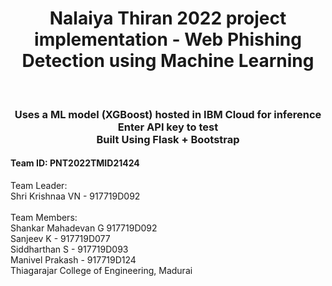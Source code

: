 <h1 align="center">Nalaiya Thiran 2022 project implementation - Web Phishing Detection using Machine Learning</h1>
<br/>
<h3 align="center">
Uses a ML model (XGBoost) hosted in IBM Cloud for inference <br>
Enter API key to test <br>
Built Using Flask + Bootstrap <br>
</h3>


<h4>Team ID: PNT2022TMID21424</h4>

Team Leader: <br>
Shri Krishnaa VN - 917719D092<br>
<br>
Team Members: <br>
Shankar Mahadevan G 917719D092 <br>
Sanjeev K - 917719D077 <br>
Siddharthan S - 917719D093 <br>
Manivel Prakash - 917719D124 <br>
Thiagarajar College of Engineering, Madurai
